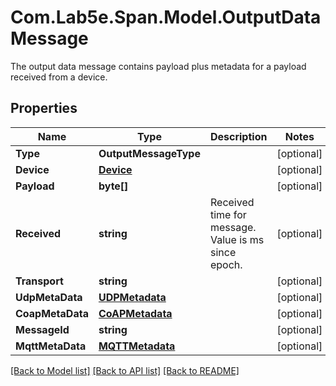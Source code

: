 # Com.Lab5e.Span.Model.OutputDataMessage
The output data message contains payload plus metadata for a payload received from a device.

## Properties

Name | Type | Description | Notes
------------ | ------------- | ------------- | -------------
**Type** | **OutputMessageType** |  | [optional] 
**Device** | [**Device**](Device.md) |  | [optional] 
**Payload** | **byte[]** |  | [optional] 
**Received** | **string** | Received time for message. Value is ms since epoch. | [optional] 
**Transport** | **string** |  | [optional] 
**UdpMetaData** | [**UDPMetadata**](UDPMetadata.md) |  | [optional] 
**CoapMetaData** | [**CoAPMetadata**](CoAPMetadata.md) |  | [optional] 
**MessageId** | **string** |  | [optional] 
**MqttMetaData** | [**MQTTMetadata**](MQTTMetadata.md) |  | [optional] 

[[Back to Model list]](../README.md#documentation-for-models) [[Back to API list]](../README.md#documentation-for-api-endpoints) [[Back to README]](../README.md)

